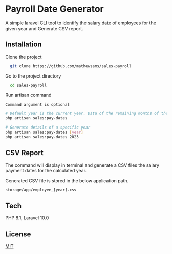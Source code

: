 # Payroll Date Generator

A simple laravel CLI tool to identify the salary date of employees for the given year and Generate CSV report.

## Installation

Clone the project

```bash
  git clone https://github.com/mathewsams/sales-payroll
```

Go to the project directory

```bash
  cd sales-payroll
```

Run artisan command

```bash
Command argument is optional

# Default year is the current year. Data of the remaining months of the year is generated
php artisan sales:pay-dates

# Generate details of a specific year
php artisan sales:pay-dates [year]
php artisan sales:pay-dates 2023

```

## CSV Report

The command will display in terminal and generate a CSV files the salary payment dates for the calculated year.

Generated CSV file is stored in the below application path.

```bash
storage/app/employee_[year].csv
```
## Tech

PHP 8.1, Laravel 10.0

## License

[MIT](https://choosealicense.com/licenses/mit/)

